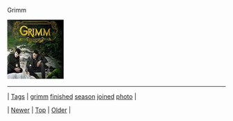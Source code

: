 <!--
title: Grimm
date: 2020-06-28T15:27:00.277Z
tags: grimm, finished, season, joined, photo
-->


Grimm

![](80867670179-0.jpg)

<!--BOTTOM-POST-NAVIGATION-->
---

| [Tags](tags.md) | [grimm](tag-grimm.md) [finished](tag-finished.md) [season](tag-season.md) [joined](tag-joined.md) [photo](tag-photo.md) |

| [Newer](80867455797.md) | [Top](index.md) | [Older](80869288676.md) |